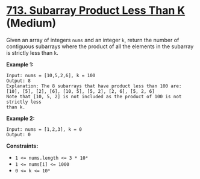 # [713. Subarray Product Less Than K][link] (Medium)

[link]: https://leetcode.com/problems/subarray-product-less-than-k/

Given an array of integers `nums` and an integer `k`, return the number of
contiguous subarrays where the product of all the elements in the subarray is
strictly less than `k`.

**Example 1:**

```text
Input: nums = [10,5,2,6], k = 100
Output: 8
Explanation: The 8 subarrays that have product less than 100 are:
[10], [5], [2], [6], [10, 5], [5, 2], [2, 6], [5, 2, 6]
Note that [10, 5, 2] is not included as the product of 100 is not strictly less
than k.
```

**Example 2:**

```text
Input: nums = [1,2,3], k = 0
Output: 0
```

**Constraints:**

- `1 <= nums.length <= 3 * 10⁴`
- `1 <= nums[i] <= 1000`
- `0 <= k <= 10⁶`
